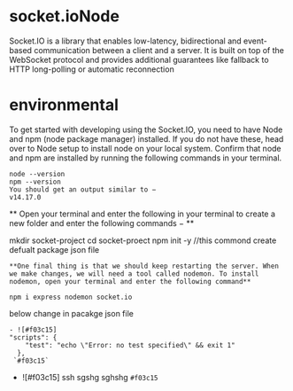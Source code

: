 # socket.ioNode
Socket.IO is a library that enables low-latency, bidirectional and event-based communication between a client and a server. It is built on top of the WebSocket protocol and provides additional guarantees like fallback to HTTP long-polling or automatic reconnection
# environmental
To get started with developing using the Socket.IO, you need to have Node and npm (node package manager) installed. If you do not have these, head over to Node setup to install node on your local system. Confirm that node and npm are installed by running the following commands in your terminal.
```
node --version
npm --version
You should get an output similar to −
v14.17.0

```
** Open your terminal and enter the following in your terminal to create a new folder and enter the following commands − **

 mkdir socket-project
 cd socket-proect
 npm init -y //this commond create defualt package json file  

	**One final thing is that we should keep restarting the server. When we make changes, we will need a tool called nodemon. To install nodemon, open your terminal and enter the following command**
```
npm i express nodemon socket.io

```
below change in pacakge json file
```
- ![#f03c15]
"scripts": {
    "test": "echo \"Error: no test specified\" && exit 1"
  },
 `#f03c15`

```
- ![#f03c15] ssh sgshg sghshg  `#f03c15`


